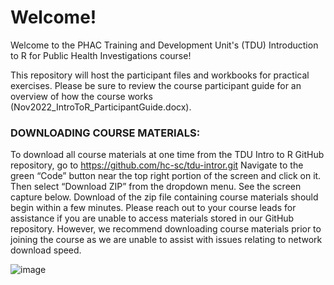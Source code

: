 # Welcome!

Welcome to the PHAC Training and Development Unit's (TDU) Introduction to R for Public Health Investigations course!

This repository will host the participant files and workbooks for practical exercises. Please be sure to review the course participant guide for an overview of how the course works (Nov2022_IntroToR_ParticipantGuide.docx).

### DOWNLOADING COURSE MATERIALS:
To download all course materials at one time from the TDU Intro to R GitHub repository, go to
https://github.com/hc-sc/tdu-intror.git Navigate to the green “Code” button near the top right portion
of the screen and click on it. Then select “Download ZIP” from the dropdown menu. See the screen
capture below.
Download of the zip file containing course materials should begin within a few minutes. Please reach out
to your course leads for assistance if you are unable to access materials stored in our GitHub repository.
However, we recommend downloading course materials prior to joining the course as we are unable to
assist with issues relating to network download speed.

![image](https://user-images.githubusercontent.com/2482698/201735900-27b13441-f03a-4322-ab56-a45709b99479.png)
